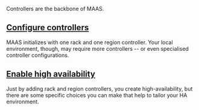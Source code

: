 <!-- "How to manage controllers" -->
Controllers are the backbone of MAAS.

## [Configure controllers](/t/how-to-configure-controllers/5172)

MAAS initializes with one rack and one region controller.  Your local environment, though, may require more controllers -- or even specialised controller configurations.

## [Enable high availability](/t/how-to-enable-high-availability/5120)

Just by adding rack and region controllers, you create high-availability, but there are some specific choices you can make that help to tailor your HA environment.

